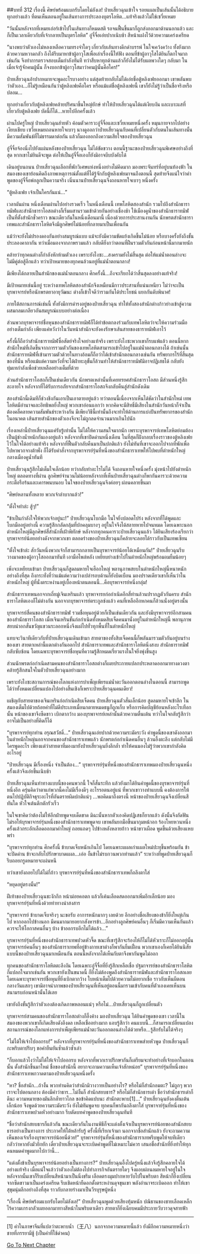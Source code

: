 ##บทที่ 312 เรื่องนี้ ศิษย์พร้อมแบกรับโดยไม่ลังเล!
ป๋ายเสี่ยวฉุนเข้าใจ รอยแผลเป็นเส้นนั้นได้อธิบายทุกอย่างแล้ว ที่ตนเห็นตอนอยู่ในเส้นทางการประลองบุตรโลหิต...แท้จริงแล้วไม่ใช่เซวี่ยเหมย

“วันนั้นหลังจากที่เหมยเอ๋อร์เข้าไปในเส้นทางก็หมดสติ รอจนฟื้นขึ้นมาก็ถูกส่งออกมาด้านนอกแล้ว และก็เป็นเวลาเดียวกับที่เจ้ากลายเป็นบุตรโลหิต” อู๋จี๋จื่อเอ่ยปากเนิบช้า สีหน้าแฝงไว้ด้วยความเคร่งเครียด

“นางพบว่าตัวเองไม่หลงเหลือความทรงจำใดๆ เกี่ยวกับเส้นทางดึกดำบรรพ์ ในใจเคว้งคว้าง ทั้งยังมากด้วยความหวาดกลัว ถึงได้รีบมาหาข้าผู้อาวุโสเพื่อเล่าเรื่องนี้ให้ฟัง ตอนที่ข้าผู้อาวุโสได้ยินก็ตกใจมากเช่นกัน จึงทำการตรวจสอบเต็มกำลังทันที ทว่าสืบหาทุกด้านแล้วก็ยังไม่ได้รับผลพวงใดๆ กลับมา ในเมื่อเจ้ารู้จักคนผู้นั้น ก็จงบอกข้าผู้อาวุโสมาว่าคนผู้นั้นคือใคร!”

ป๋ายเสี่ยวฉุนอ้าปากหมายจะพูดอะไรบางอย่าง แต่สุดท้ายกลับไม่ได้เอ่ยชื่อตู้หลิงเฟยออกมา เขาพลันพบว่าตัวเอง...ก็ไม่รู้เหมือนกันว่าตู้หลิงเฟยคือใคร หรือแม้แต่ชื่อตู้หลิงเฟยนี้ เขาก็ยังไม่รู้ว่าเป็นชื่อจริงหรือปลอม...

ทุกอย่างเกี่ยวกับตู้หลิงเฟยคล้ายปริศนาชิ้นใหญ่ยักษ์ ทำให้ป๋ายเสี่ยวฉุนได้แต่เงียบงัน และเบาะแสที่เกี่ยวกับตู้หลิงเฟย บัดนี้ก็ได้...หายไปอีกครั้งแล้ว

ผ่านไปครู่ใหญ่ ป๋ายเสี่ยวฉุนส่ายหัว ค้อมตัวคารวะอู๋จี๋จื่อและเซวี่ยเหมยหนึ่งครั้ง หมุนกายจากไปอย่างเงียบเชียบ เซวี่ยเหมยถอนหายใจเบาๆ นางดูออกว่าป๋ายเสี่ยวฉุนกับคนที่เปลี่ยนตัวกับตนในเส้นทางนั้นมีความสัมพันธ์ที่ไม่ธรรมดาต่อกัน แล้วก็มองออกถึงความเสียใจของป๋ายเสี่ยวฉุน

อู๋จี๋จื่อจ้องนิ่งไปยังแผ่นหลังของป๋ายเสี่ยวฉุน ไม่ได้ขัดขวาง ตอนนี้ฐานะของป๋ายเสี่ยวฉุนพิเศษอย่างถึงที่สุด หากเขาไม่ยินดีจะพูด ต่อให้เป็นอู๋จี๋จื่อเองก็ยังมิอาจบีบบังคับได้

เดินอยู่บนถนน ป๋ายเสี่ยวฉุนเลือกที่พักวิเศษแห่งหนึ่งอย่างไม่คิดมาก มองพระจันทร์ที่อยู่บนท้องฟ้า ในสมองของเขาย้อนคิดถึงภาพเหตุการณ์ตั้งแต่ที่ได้รู้จักกับตู้หลิงเฟยมาจนถึงตอนนี้ สุดท้ายจึงแน่ใจว่าคำพูดของอู๋จี๋จื่อพ่อลูกเป็นความจริง เนิ่นนานป๋ายเสี่ยวฉุนจึงถอนหายใจเบาๆ หนึ่งครั้ง

“ตู้หลิงเฟย เจ้าเป็นใครกันแน่...”

เวลาผันผ่าน หนึ่งเดือนผ่านไปอย่างรวดเร็ว ในหนึ่งเดือนนี้ เทพโลหิตสองสำนัก รวมไปถึงสำนักธาราทมิฬและสำนักธาราโอสถต่างก็เริ่มผสานรวมเข้าด้วยกันอย่างเชื่องช้า ใช้เมืองคูน้ำของสำนักธาราทมิฬเป็นที่ตั้งสำนักชั่วคราว ขณะเดียวกันในหนึ่งเดือนมานี้ เนื่องด้วยการประสานงานกัน นักพรตสำนักธาราเทพและสำนักธาราโลหิตจึงมีลูกศิษย์ไม่น้อยที่กลายมาเป็นเพื่อนกัน

แม้ว่าจะยังไม่ปรองดองกันอย่างสมบูรณ์แบบ แม้จะยังมีความขัดแย้งเกิดขึ้นไม่น้อย หรือบางครั้งยังถึงขั้นประลองคาถากัน ทว่าเมื่อมองจากภาพรวมแล้ว กลับดียิ่งกว่าตอนที่ฝืนรวมตัวกันก่อนหน้านี้มากมายนัก

คล้ายว่าทุกคนต่างก็กำลังหักห้ามตัวเอง เพราะยังไงซะ...สงครามยังไม่สิ้นสุด ต่อให้แม่น้ำตอนล่างจะไม่มีคู่ต่อสู้อีกแล้ว ทว่าเป้าหมายของทุกคนล้วนอยู่ที่แม่น้ำตอนกลาง!

มีเพียงได้กลายเป็นสำนักของแม่น้ำตอนกลาง ศึกครั้งนี้...ถึงจะเรียกได้ว่าสิ้นสุดลงอย่างแท้จริง!

มีเป้าหมายเช่นนี้อยู่ ระหว่างเทพโลหิตสองสำนักจึงเหมือนมีกาวประสานที่แน่นเหนียว ไม่ว่าจะเป็นบุรพาจารย์หรือนักพรตยาอายุวัฒนะ ต่างก็เข้าใจดีว่ารวมกันได้ประโยชน์ แยกกันดับพินาศ!

ภายใต้สถานการณ์เช่นนี้ ทั้งยังมีการดำรงอยู่ของป๋ายเสี่ยวฉุน ทำให้ทั้งสองสำนักต่างก้าวย่างเข้าสู่ความผสมกลมเกลียวอันสมบูรณ์แบบอย่างต่อเนื่อง

ส่วนพวกบุรพาจารย์ชื่อหุนของสำนักธาราทมิฬก็ได้ทำข้อตกลงร่วมกับเทพโลหิตว่าจะให้ความร่วมมืออย่างเต็มกำลัง เพียงแค่หวังว่าในวันหน้าสำนักจะยังคงรักษาเส้นสายของธาราทมิฬเอาไว้

ครั้งนี้ก็ถือว่าสำนักธาราทมิฬซื่อสัตย์จริงใจอย่างแท้จริง เพราะยังไงซะพวกเขาก็รบแพ้แล้ว ตอนนี้หากสำนักใหม่ที่เกิดขึ้นจากการรวมตัวกันของเทพโลหิตสามารถเข้าไปอยู่ในแม่น้ำตอนกลางได้ ถ้าเช่นนั้นสำนักธาราทมิฬที่เข้ามารวมตัวด้วยในทางอ้อมก็ถือว่าได้เข้าสำนักตอนกลางเช่นกัน ทรัพยากรไร้ที่สิ้นสุดของที่นั่น หรือแม้แต่ความหวังที่จะได้ฝ่าทะลุขั้นก็ล้วนทำให้สำนักธาราทมิฬมิอาจปฏิเสธได้ กลับยังทุ่มเทกำลังเพื่อช่วยเหลืออย่างเต็มที่ด้วย

ส่วนสำนักธาราโอสถก็เป็นเช่นเดียวกัน นักพรตเหล่านั้นที่เคยทรยศสำนักธาราโอสถ มีส่วนหนึ่งรู้สึกละอายใจ หลังจากที่ได้รับการอภัยจากสำนักธาราโอสถจึงกลับคืนสู่สำนักดังเดิม

สองสำนักนี้เดิมทีก็ช่วงชิงกันเอาเป็นเอาตายอยู่แล้ว ทว่าตอนนี้เนื่องจากเห็นได้ชัดว่าในสำนักใหม่ เทพโลหิตมีอำนาจและอิทธิพลยิ่งใหญ่ พวกเขาอ่อนแอกว่า หากคิดจะมีสิทธิ์มีเสียงในสำนักวันหน้าก็จำเป็นต้องคลี่คลายความสัมพันธ์ระหว่างกัน มีเพียงวิธีนี้เท่านั้นถึงจะทำให้ด้านการแบ่งปันทรัพยากรของสำนักในอนาคต เส้นสายสำนักของตัวเองจึงจะไม่ถูกลดจำนวนมากเกินไปนัก

เรื่องเหล่านี้ป๋ายเสี่ยวฉุนแค่รับรู้เท่านั้น ไม่ได้ให้ความสนใจมากนัก เพราะบุรพาจารย์เทพโลหิตย่อมต้องเป็นผู้ช่างน้ำหนักกันเองอยู่แล้ว หลังจากที่เขาปิดด่านหนึ่งเดือน ในที่สุดก็ฝังกลบเรื่องราวของตู้หลิงเฟยไว้ในใจได้อย่างแท้จริง หลังจากที่ฟื้นตัวกลับคืนมาเป็นปกติแล้ว ยังไม่ทันที่เขาจะออกไปจากที่พักเพื่อไปหาพวกจางต้าพั่ง ก็ได้รับคำสั่งจากบุรพาจารย์รุ่นที่หนึ่งของสำนักธาราเทพให้ไปพบที่ตำหนักใหญ่กลางเมืองคูน้ำทันที

ป๋ายเสี่ยวฉุนรู้สึกไม่เต็มใจเล็กน้อย ทว่ากลับทำอะไรไม่ได้ จึงถอนหายใจหนึ่งครั้ง มุ่งหน้าไปยังตำหนักใหญ่ ตลอดทางที่ผ่าน ลูกศิษย์จำนวนไม่น้อยหลังจากที่เห็นป๋ายเสี่ยวฉุนต่างก็พากันคารวะด้วยความกระตือรือร้นและเคารพนบนอบ ในใจของป๋ายเสี่ยวฉุนจึงค่อยๆ ผ่อนคลายขึ้นมา

“ศิษย์หลานทั้งหลาย พวกเจ้าลำบากแล้ว!”

“ตั้งใจทำล่ะ สู้ๆ!”

“ข้าเป็นกำลังใจให้พวกเจ้าอยู่นะ!” ป๋ายเสี่ยวฉุนโบกมือ ในใจยิ่งปลอดโปร่ง หลังจากที่ได้พูดและโบกมืออยู่อย่างนี้ ความรู้สึกกลัดกลุ้มที่ปกคลุมบางๆ อยู่ในใจจึงได้สลายหายไปจนหมด โดยเฉพาะนอกตำหนักใหญ่มีลูกศิษย์สี่สำนักที่เฝ้าพิทักษ์ หลังจากทุกคนคารวะป๋ายเสี่ยวฉุนแล้ว ได้ยินเสียงร้องเรียกว่าบุรพาจารย์น้อยอย่างดังจากพวกเขา ตลอดร่างของป๋ายเสี่ยวฉุนก็คล้ายจะลอยได้ราวกับเป็นเทพเซียน

“ตั้งใจเข้าล่ะ สักวันหนึ่งพวกเจ้าก็สามารถกลายเป็นบุรพาจารย์น้อยได้เหมือนกัน!” ป๋ายเสี่ยวฉุนรีบวางมาดของผู้อาวุโสออกมาทันที เอามือไพล่หลัง เหยียบย่างเข้าไปในตำหนักใหญ่พร้อมอมยิ้มน้อยๆ

เพิ่งจะเหยียบเข้ามา ป๋ายเสี่ยวฉุนก็สูดลมหายใจเฮือกใหญ่ พลานุภาพสยบในตำหนักใหญ่นี้หนาหนักอย่างถึงที่สุด ถึงกระทั่งที่ว่าแม้แต่ความว่างเปล่ารอบด้านก็ยังบิดเบือน มองปราดเดียวเขาก็เห็นว่าในตำหนักใหญ่ ผู้ที่นั่งตระหง่านอยู่เบื้องหน้าตนตอนนี้...คือบุรพาจารย์หนึ่งกลุ่ม!

สำนักธาราเทพนอกจากเถี่ยมู่เจินเหรินแล้ว บุรพาจารยก่อกำเนิดอีกสี่ท่านล้วนปรากฏตัวกันครบ สำนักธาราโลหิตเองก็ไม่ต่างกัน นอกจากบุรพาจารย์ตระกูลซ่งแล้ว คนที่เหลืออีกหกคนก็ล้วนนั่งอยู่ตรงนั้น


บุรพาจารย์สี่คนของสำนักธาราทมิฬ รวมชื่อหุนอยู่ด้วยก็เป็นเช่นเดียวกัน และยังมีบุรพาจารย์อีกสามคนของสำนักธาราโอสถ เมื่อเจินเหรินขั้นก่อกำเนิดทั้งหมดสิบเจ็ดคนมานั่งอยู่ในตำหนักใหญ่นี้ พลานุภาพสยบน่าอกสั่นขวัญแขวนระลอกหนึ่งจึงแผ่ไปทั่วทุกพื้นที่ในตำหนักใหญ่


แทบจะวินาทีเดียวกับที่ป๋ายเสี่ยวฉุนเดินเข้ามา สายตาของทั้งสิบเจ็ดคนนี้ก็พลันมารวมตัวกันอยู่บนร่างของเขา สายตาเหล่านี้แตกต่างกันออกไป สำนักธาราเทพและสำนักธาราโลหิตนิ่งสงบ สำนักธาราทมิฬกลับซับซ้อน โดยเฉพาะบุรพาจารย์ชื่อหุนที่ความรู้สึกหมดเรี่ยวแรงในใจยิ่งพุ่งขึ้นสูง

ส่วนนักพรตก่อกำเนิดสามคนของสำนักธาราโอสถต่างก็เผยประกายแปลกประหลาดออกมาทางดวงตา คล้ายรู้สึกสนใจในตัวป๋ายเสี่ยวฉุนอย่างมาก

เพราะยังไงซะสถานการณ์ของโลกแห่งการบำเพ็ญเพียรแม่น้ำตะวันออกตอนล่างในตอนนี้ สามารถพูดได้ว่าทั้งหมดเปลี่ยนแปลงไปอย่างสิ้นเชิงก็เพราะป๋ายเสี่ยวฉุนคนเดียว!

เผชิญกับสายตาของเจินเหรินก่อกำเนิดสิบเจ็ดคน ป๋ายเสี่ยวฉุนตัวสั่นเล็กน้อย สูดลมหายใจเข้าลึก ในสมองเต็มไปด้วยถ้อยคำที่ไม่ดีประเภทเมื่อนกตายหมดธนูก็ถูกเก็บ หรือการคิดบัญชีย้อนหลังอะไรเทือกนั้น หน้าของเขาจึงซีดขาว เบิกตากว้าง มองบุรพาจารย์เหล่านั้นด้วยความตื่นเต้น ทว่าในใจกลับรู้สึกว่าอาจไม่เป็นอย่างที่คิดก็ได้


“บุรพาจารย์ทุกท่าน อรุณสวัสดิ์...” ป๋ายเสี่ยวฉุนเอ่ยปากด้วยความระมัดระวัง คำพูดนี้ของเขาดังออกมา ในตำหนักใหญ่นอกจากคนของสำนักธาราเทพแล้ว นักพรตก่อกำเนิดคนอื่นๆ ล้วนอึ้งตะลึง แต่กลับไม่มีใครพูดอะไร เพียงแต่ว่าสายตาที่มองมายังป๋ายเสี่ยวฉุนยิ่งลึกล้ำ ทำให้คนมองไม่รู้ว่าพวกเขากำลังคิดอะไรอยู่

“ป๋ายเสี่ยวฉุน มีเรื่องหนึ่ง จำเป็นต้อง...” บุรพาจารย์รุ่นที่หนึ่งของสำนักธาราเทพมองป๋ายเสี่ยวฉุนหนึ่งครั้งแล้วจึงเอ่ยขึ้นเนิบช้า


ป๋ายเสี่ยวฉุนเห็นท่าทางแบบนี้ของคนพวกนี้ ใจก็สั่นระทึก แล้วยังมาได้ยินคำพูดนี้ของบุรพาจารย์รุ่นที่หนึ่งอีก ครุ่นคิดว่าตาแก่พวกนี้คงไม่มีเรื่องดีๆ อะไรรอตนอยู่แน่ ที่พวกเขาวางท่าแบบนี้ คงต้องการให้ตนไปปฏิบัติกิจธุระอะไรที่อันตรายผิดปกติแน่ๆ ...พอคิดมาถึงตรงนี้ หน้าของป๋ายเสี่ยวฉุนจึงเปลี่ยนสีทันใด หัวใจเต้นตึกตักรัวเร็ว


ในใจเขาคิดว่าต้องไม่ให้อีกฝ่ายพูดจบเด็ดขาด มิฉะนั้นหากตัวเองคิดปฏิเสธก็ยากแล้ว ดังนั้นจึงกัดฟัน ไม่รอให้บุรพาจารย์รุ่นหนึ่งของสำนักธาราเทพพูดจบ เขาพลันยกมือขึ้นมากุมหน้าอก ร้องโหยหวนหนึ่งครั้งแล้วกระอักเลือดออกมาคำใหญ่ ถอยแถดๆ ไปข้างหลังหลายก้าว หน้าขาวเผือด พูดขึ้นด้วยเสียงแหบพร่า


“บุรพาจารย์ทุกท่าน ศึกครั้งนี้ ข้าบาดเจ็บหนักเกินไป โดยเฉพาะแผลเก่าแผลใหม่ปะทุขึ้นพร้อมกัน ข้าจะปิดด่าน ข้าจะกลับไปรักษาบาดแผล...เอ่อ งั้นข้าไม่รบกวนพวกท่านแล้ว” ระหว่างที่พูดป๋ายเสี่ยวฉุนก็รีบถอยกรูดหมายจะเผ่นหนี

ทว่าเขายังถอยไปได้ไม่กี่ก้าว บุรพาจารย์รุ่นที่หนึ่งของสำนักธาราเทพก็ถลึงตาใส่

“หยุดอยู่ตรงนั้น!”

ฝีเท้าของป๋ายเสี่ยวฉุนชะงักกึก หน้าม่อยคอตก แล้วก็เค้นเลือดสดออกมาเพิ่มอีกเล็กน้อย มองบุรพาจารย์รุ่นที่หนึ่งด้วยท่าทางน่าสงสาร

“บุรพาจารย์ ข้าบาดเจ็บจริงๆ นะขอรับ อาการหนักมากๆ เลยด้วย อีกอย่างชื่อเสียงของข้าก็ยิ่งใหญ่เกินไป หากออกไปข้างนอก มีคนมากมายอยากสังหารข้า...อีกอย่างลูกศิษย์คนอื่นๆ ก็เริ่มมีความเห็นกันแล้ว ควรจะให้โอกาสคนอื่นๆ บ้าง ข้าออกรบอีกไม่ได้แล้ว...”

บุรพาจารย์รุ่นที่หนึ่งของสำนักธาราเทพปวดหัวจี๊ด ขณะที่เขารู้สึกจะร้องไห้ก็ไม่ได้หัวเราะก็ไม่ออกอยู่นั้น บุรพาจารย์คนอื่นๆ ของสำนักธาราเทพที่อยู่ข้างกายเขาต่างก็พากันยิ้มเฝื่อน พวกเขาเองก็เคยได้ยินนิสัยแบบนี้ของป๋ายเสี่ยวฉุนมาเหมือนกัน ตอนนี้หลังจากได้เห็นกับตาจึงพากันพูดไม่ออก

ทุกคนของสำนักธาราโลหิตตะลึงงัน โดยเฉพาะอู๋จี่จื่อที่ยิ่งรู้สึกเหลือเชื่อ ปฐมาจารย์ของสำนักธาราโลหิตก็แปลกใจมากเช่นกัน พวกเขายังเป็นขนาดนี้ ก็ยิ่งไม่ต้องพูดถึงสำนักธาราทมิฬและสำนักธาราโอสถเลย โดยเฉพาะบุรพาจารย์ชื่อหุนที่ยิ่งเบิกตากว้าง ใบหน้าเต็มไปด้วยความไม่อยากเชื่อ ราวกับเห็นผีตอนกลางวันแสกๆ เขามิอาจนำภาพของป๋ายเสี่ยวฉุนที่เห็นอยู่ตอนนี้มารวมเข้ากับคนที่ตัวเองเคยเห็นบนสนามรบก่อนหน้านั้นได้เลย

เขายังถึงขั้นรู้สึกว่าตัวเองต้องเกิดภาพหลอนแน่ๆ หรือไม่...ป๋ายเสี่ยวฉุนก็ถูกเปลี่ยนตัว

บุรพาจารย์สามคนของสำนักธาราโอสถต่างก็อึ้งค้าง มองป๋ายเสี่ยวฉุน ได้ยินคำพูดของเขา เวลานี้ในสมองของพวกเขาก็เกิดเสียงดังอึงดล เหลือเชื่ออย่างมาก แอบรู้สึกว่า คนแบบนี้...ก็สามารถเปลี่ยนแปลงสถานการณ์ของโลกแห่งการบำเพ็ญเพียรแม่น้ำตะวันออกตอนล่างได้ด้วยหรือ...รู้สึกรับไม่ได้จริงๆ

“ไม่ได้ให้เจ้าไปออกรบ!” หลังจากที่บุรพาจารย์รุ่นที่หนึ่งของสำนักธาราเทพส่ายหัวพูด ป๋ายเสี่ยวฉุนก็กะพริบตาปริบๆ ขอคำยืนยันซ้ำแล้วซ้ำเล่า

“ก็บอกแล้วไงว่าไม่ได้ให้เจ้าไปออกรบ หลังจากที่พวกเราปรึกษากันก็เตรียมจะทำอย่างที่เจ้าบอกในตอนนั้น ตั้งสำนักขึ้นมาใหม่ ชื่อของสำนักนี้ อยากจะถามความเห็นเจ้าสักหน่อย” บุรพาจารย์รุ่นที่หนึ่งของสำนักธาราเทพกวาดตามองป๋ายเสี่ยวฉุนหนึ่งครั้ง

“หา? ชื่อสำนัก...ถ้างั้น พวกท่านคิดว่าสำนักมิวางวายเป็นอย่างไร? หรือไม่ก็สำนักอมตะ? ไม่ถูกๆ พวกเราจะไปตอนกลาง ต้องมีคำว่าธาร...ไม่งั้นก็ สำนักสยบธาร? หรือไม่ก็สำนักธารเต่า ชื่อว่าสำนักธารเต่าก็ดีนะ ความหมายของมันลึกล้ำยาวไกล ขอข้าคิดแปบนะ สำนักตะพาบ[1]...” ป๋ายเสี่ยวฉุนยังคงตื่นเต้นเล็กน้อย จึงพูดด้วยความระมัดระวัง ยังไม่ทันพูดจบ ทุกคนก็พากันถลึงตาใส่ บุรพาจาย์รุ่นที่หนึ่งของสำนักธาราเทพปวดหัวอย่างมาก รีบตัดบทคำพูดของป๋ายเสี่ยวฉุนทันที

“ชื่อว่าสำนักสยบธารก็แล้วกัน ขณะเดียวกันในงานพิธีก็จะแต่งตั้งเจ้าเป็นบุรพาจารย์น้อยของสำนักสยบธารอย่างเป็นทางการ ประกาศให้ใต้หล้ารับรู้ ครั้งนี้ที่เรียกเจ้ามา นอกจากชื่อสำนักแล้ว ยังจะถามความเห็นของเจ้าเรื่องบุรพาจารย์น้อยนี่ด้วย!” บุรพาจารย์รุ่นที่หนึ่งของสำนักธาราเทพรีบพูดให้จบทีเดียว กลัวว่าหากยังมัวยึกยัก เดี๋ยวป๋ายเสี่ยวฉุนจะระเบิดคำพูดที่ไม่เหมาะไม่ควร เสนอชื่อสำนักที่ยิ่งทำให้ทุกคนหมดคำพูดมากไปกว่านี้...

“แต่งตั้งข้าเป็นบุรพาจารย์น้อยอย่างเป็นทางการ?” ป๋ายเสี่ยวฉุนอึ้งไปครู่หนึ่งแล้วจึงรู้สึกคลายใจได้อย่างแท้จริง เมื่อแน่ใจแล้วว่าตัวเองไม่ต้องไปทำภารกิจอันตรายใดๆ จึงแอบผ่อนลมหายใจอยู่ในใจ หลังจากนั้นเขาก็รีบเปลี่ยนสีหน้ามาเป็นนิ่งขรึม เลือดตรงมุมปากหายวับไปในพริบตา สีหน้าก็ยิ่งเปลี่ยนจากซีดขาวมาเป็นเคร่งเครียด รีบเชิดหน้ายืดอกตั้งตระหง่านดุจขุนเขา พลังอำนาจระเบิดออก ทำให้เขาสุขุมนุ่มลึกอย่างถึงที่สุด ราวกับกลายร่างมาเป็นวีรบุรุษผู้หนึ่ง

“เรื่องนี้ ศิษย์พร้อมแบกรับโดยไม่ลังเล!” ป๋ายเสี่ยวฉุนพูดด้วยเสียงทุ้มหนัก ปณิธานของชายเลือดเหล็กไร้ความเกรงกลัวเผยออกมาทางสีหน้าในพริบตาเดียว สายตาก็ยิ่งเฉียบคมมีประกายวับวาวดุจสายฟ้า


------

[1] คำในภาษาจีนที่แปลว่าตะพาบน้ำ（王八）นอกจากความหมายนี้แล้ว ยังมีอีกความหมายหนึ่งว่าชายที่ภรรยามีชู้ (เป็นคำที่ใช้ด่าคน)


[Go To Next Chapter]( ./130.md)
